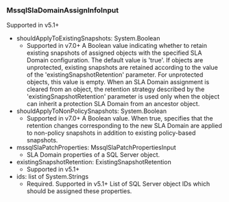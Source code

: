 ### MssqlSlaDomainAssignInfoInput
Supported in v5.1+

- shouldApplyToExistingSnapshots: System.Boolean
  - Supported in v7.0+
      A Boolean value indicating whether to retain existing snapshots of assigned objects with the specified SLA Domain configuration. The default value is 'true'. If objects are unprotected, existing snapshots are retained according to the value of the 'existingSnapshotRetention' parameter. For unprotected objects, this value is empty. When an SLA Domain assignment is cleared from an object, the retention strategy described by the 'existingSnapshotRetention' parameter is used only when the object can inherit a protection SLA Domain from an ancestor object.
- shouldApplyToNonPolicySnapshots: System.Boolean
  - Supported in v7.0+
      A Boolean value. When true, specifies that the retention changes corresponding to the new SLA Domain are applied to non-policy snapshots in addition to existing policy-based snapshots.
- mssqlSlaPatchProperties: MssqlSlaPatchPropertiesInput
  - SLA Domain properties of a SQL Server object.
- existingSnapshotRetention: ExistingSnapshotRetention
  - Supported in v5.1+
- ids: list of System.Strings
  - Required. Supported in v5.1+
      List of SQL Server object IDs which should be assigned these properties.
